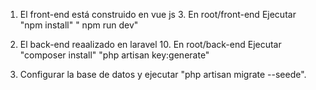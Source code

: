 1. El front-end está construido en vue js 3.
   En root/front-end Ejecutar
   "npm install"
   " npm run dev"

2. El back-end reaalizado en laravel 10.
   En root/back-end Ejecutar
   "composer install"
   "php artisan key:generate"
3. Configurar la base de datos y ejecutar
   "php artisan migrate --seede".


   
